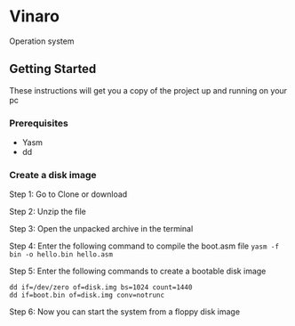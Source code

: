 # Vinaro
Operation system

## Getting Started
These instructions will get you a copy of the project up and running on your pc

### Prerequisites
* Yasm
* dd

### Create a disk image
Step 1: Go to Clone or download

Step 2: Unzip the file

Step 3: Open the unpacked archive in the terminal

Step 4: Enter the following command to compile the boot.asm file
```yasm -f bin -o hello.bin hello.asm```

Step 5: Enter the following commands to create a bootable disk image

```
dd if=/dev/zero of=disk.img bs=1024 count=1440
dd if=boot.bin of=disk.img conv=notrunc
```

Step 6: Now you can start the system from a floppy disk image
